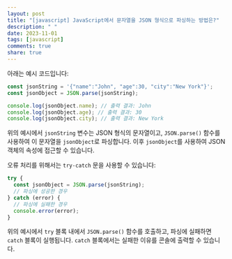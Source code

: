 ```yaml
---
layout: post
title: "[javascript] JavaScript에서 문자열을 JSON 형식으로 파싱하는 방법은?"
description: " "
date: 2023-11-01
tags: [javascript]
comments: true
share: true
---
```


아래는 예시 코드입니다:

```javascript
const jsonString = '{"name":"John", "age":30, "city":"New York"}';
const jsonObject = JSON.parse(jsonString);

console.log(jsonObject.name); // 출력 결과: John
console.log(jsonObject.age); // 출력 결과: 30
console.log(jsonObject.city); // 출력 결과: New York
```

위의 예시에서 `jsonString` 변수는 JSON 형식의 문자열이고, `JSON.parse()` 함수를 사용하여 이 문자열을 `jsonObject`로 파싱합니다. 이후 `jsonObject`를 사용하여 JSON 객체의 속성에 접근할 수 있습니다.

오류 처리를 위해서는 `try-catch` 문을 사용할 수 있습니다:

```javascript
try {
  const jsonObject = JSON.parse(jsonString);
  // 파싱에 성공한 경우
} catch (error) {
  // 파싱에 실패한 경우
  console.error(error);
}
```

위의 예시에서 `try` 블록 내에서 `JSON.parse()` 함수를 호출하고, 파싱에 실패하면 `catch` 블록이 실행됩니다. `catch` 블록에서는 실패한 이유를 콘솔에 출력할 수 있습니다.